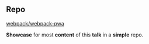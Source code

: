 ## Repo

[webpack/webpack-pwa](https://github.com/webpack/webpack-pwa)

**Showcase** for most **content** of this **talk** in a **simple** repo.